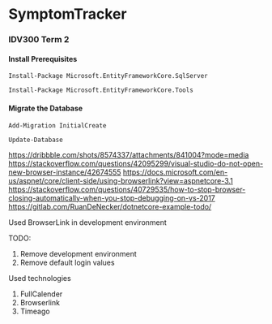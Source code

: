 # SymptomTracker
### IDV300 Term 2

#### Install Prerequisites
`Install-Package Microsoft.EntityFrameworkCore.SqlServer`

`Install-Package Microsoft.EntityFrameworkCore.Tools`

#### Migrate the Database
`Add-Migration InitialCreate`

`Update-Database`

https://dribbble.com/shots/8574337/attachments/841004?mode=media
https://stackoverflow.com/questions/42095299/visual-studio-do-not-open-new-browser-instance/42674555
https://docs.microsoft.com/en-us/aspnet/core/client-side/using-browserlink?view=aspnetcore-3.1
https://stackoverflow.com/questions/40729535/how-to-stop-browser-closing-automatically-when-you-stop-debugging-on-vs-2017
https://gitlab.com/RuanDeNecker/dotnetcore-example-todo/


Used BrowserLink in development environment


TODO: 
1. Remove development environment
1. Remove default login values


Used technologies
1. FullCalender
1. Browserlink
1. Timeago